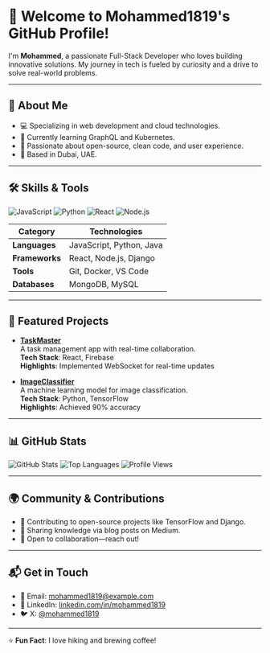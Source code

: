 # 👋 Welcome to Mohammed1819's GitHub Profile!

I'm **Mohammed**, a passionate Full-Stack Developer who loves building innovative solutions. My journey in tech is fueled by curiosity and a drive to solve real-world problems.

---

## 🚀 About Me
- 💻 Specializing in web development and cloud technologies.
- 🌱 Currently learning GraphQL and Kubernetes.
- 🎯 Passionate about open-source, clean code, and user experience.
- 📍 Based in Dubai, UAE.

---

## 🛠️ Skills & Tools
![JavaScript](https://img.shields.io/badge/-JavaScript-F7DF1E?logo=javascript&logoColor=black)
![Python](https://img.shields.io/badge/-Python-3776AB?logo=python&logoColor=white)
![React](https://img.shields.io/badge/-React-61DAFB?logo=react&logoColor=black)
![Node.js](https://img.shields.io/badge/-Node.js-339933?logo=node.js&logoColor=white)

| **Category**         | **Technologies**                                   |
|-----------------------|---------------------------------------------------|
| **Languages**        | JavaScript, Python, Java                          |
| **Frameworks**       | React, Node.js, Django                            |
| **Tools**            | Git, Docker, VS Code                              |
| **Databases**        | MongoDB, MySQL                                    |

---

## 🌟 Featured Projects
- **[TaskMaster](https://github.com/mohammed1819/taskmaster)**  
  A task management app with real-time collaboration.  
  **Tech Stack**: React, Firebase  
  **Highlights**: Implemented WebSocket for real-time updates

- **[ImageClassifier](https://github.com/mohammed1819/imageclassifier)**  
  A machine learning model for image classification.  
  **Tech Stack**: Python, TensorFlow  
  **Highlights**: Achieved 90% accuracy

---

## 📊 GitHub Stats
![GitHub Stats](https://github-readme-stats.vercel.app/api?username=mohammed1819&show_icons=true&theme=radical)
![Top Languages](https://github-readme-stats.vercel.app/api/top-langs/?username=mohammed1819&layout=compact&theme=radical)
![Profile Views](https://img.shields.io/badge/Profile%20Views-1000-blue)

---

## 🌍 Community & Contributions
- 🐛 Contributing to open-source projects like TensorFlow and Django.
- 📝 Sharing knowledge via blog posts on Medium.
- 🤝 Open to collaboration—reach out!

---

## 📬 Get in Touch
- 📧 Email: mohammed1819@example.com
- 💼 LinkedIn: [linkedin.com/in/mohammed1819](https://linkedin.com/in/mohammed1819)
- 🐦 X: [@mohammed1819](https://x.com/mohammed1819)

---

⭐ **Fun Fact**: I love hiking and brewing coffee!
